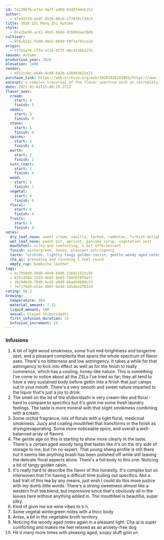 ```yaml
---
id: f412087b-a71d-4a7f-ad89-83d2f44ab152
author:
  - 4fe43719-eedf-4559-80c0-e778f8cf39c5
title: 2016 ZSL Mang Zhi Autumn
style:
  - 0ce2be99-ac41-40e5-b68d-92609daaf809
cultivar:
  - 976cb22c-fe00-40e5-8949-f0f3a791ce26
origin:
  - ff781a76-c57d-472a-9f3f-98c4f36b527b
season: Autumn
production_year: 2020
elevation: 1400
vendor:
  - b812cdac-a64b-4c80-b42b-a36843b22e21
purchase_link: https://web.archive.org/web/20201026181003/https://www.tea-encounter.com/product/2016-mang-zhi-autumn/
excerpt: a complex traversal of the flavor spectrum with an incredibly body
date: 2021-02-01T15:08:19.271Z
flavor_axes:
  cream:
    start: 4
    finish: 5
  umami:
    start: 3
    finish: 5
  stone:
    start: 5
    finish: 4
  spices:
    start: 6
    finish: 6
  earth:
    start: 2
    finish: 2
  nuts_roast:
    start: 3
    finish: 4
  wood:
    start: 5
    finish: 3
  vegetal:
    start: 4
    finish: 6
  floral:
    start: 6
    finish: 4
  fruits:
    start: 5
    finish: 4
notes:
  dry_leaf_nose: sweet cream, vanilla, lychee, rambutan, Turkish delight
  wet_leaf_nose: peach pit, apricot, pancake syrup, vegetation zest
  mouthfeel: silky and comforting, a bit effervescent
  finish: wintergreen, honey, pleasant astringency
  taste: "orchids, lightly tangy golden raisin, gentle woody aged notes, "
  cha_qi: grounding and rounding I feel round
  empty_cup: kombucha leather
tags:
  - ec7956dd-39db-40a0-b8d6-326811515c9d
  - 815c4584-1559-468f-9e65-794f079f0af2
  - 2b24db28-78d9-4cd3-a9d9-6bad49b88c53
  - 7e71f8d3-e51e-4807-be4d-245dee27032d
rating: 86.2
brewing:
  temperature: 204
  material_amount: 7.12
  liquid_amount: 100
  vessel: Glazed Shiboridashi
  first_infusion_duration: 15
  infusion_increment: 10
---
```

### Infusions

1. A bit of light wood smokiness, some fruit mid-brightness and tangerine zest, and a pleasant complexity that spans the whole spectrum of flavor axes. There's no bitterness and low astringency. It takes a while for that astringency to kick into effect as well as for the finish to really commence, which has a cooling, honey-like nature. This is something I've come to notice about all the ZSLs I've tried so far; they all tend to have a very sustained body before gettin into a finish that just camps out in your mouth. There's a very smooth and sweet nature imparted to the liquor that's just a joy to drink.
2. The smell on the lid of the shiboridashi is very cream-like and floral - hard to compare to specifics but it's givin me some fresh laundry feelings. The taste is more mineral with that slight smokiness combining with a cream.
3. Some orchid fragrance, lots of florals with a tight floral, medicinal smokiness. Juicy and coating mouthfeel that transforms in the finish as drying/evaporating. Some more noticeable spice, and overall a well-balanced array of flavors.
4. The gentle age on this is starting to show more clearly in the taste. There's a certain aged woody tang that tastes like it's on the dry side of storage to me, but I'm no expert. That young sheng profile is still there but it seems like anything brash has been polished off while still leaving the delicate floral aspects alone. There's a full body to this one. Noticing a bit of tangy golden raisin.
5. It's really hard to describe the flavor of this honestly. It's complex but so interwoven that I'm having a difficult time pulling out specifics. Not a bad trait of this tea by any means, just wish I could do this more justice with my dumb little words. There's a strong sweetness almost like a western fruit tea blend, but impressive since that's obviously all in the leaves here without anything added in. The mouthfeel is beautiful, super silky.
6. Kind of givin me ice wine vibes to b h.
7. Some vegetal wintergreen notes with a thicc body
8. Anise, a bit in the vegetable broth territory
9. Noticing the woody aged notes again in a pleasant light. Cha qi is super comforting and makes me feel relaxed as an anxiety-free dog
10. Hit it many more times with pleasing aged, soupy stuff goin on
